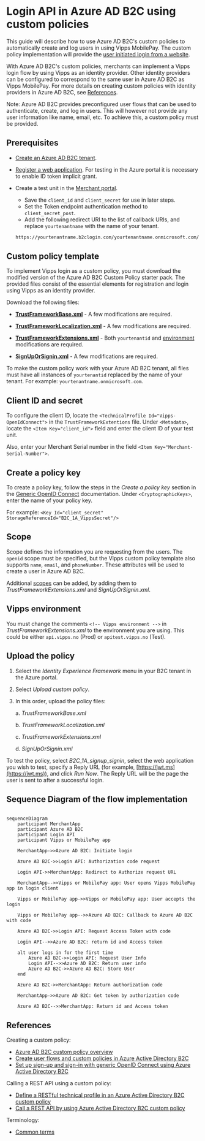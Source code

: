 <!-- START_METADATA
---
title: Login API in Azure AD B2C using custom policies
sidebar_label: Login with custom policy
sidebar_position: 201
pagination_next: null
pagination_prev: null
---
END_METADATA -->

# Login API in Azure AD B2C using custom policies

This guide will describe how to use Azure AD B2C's custom policies to automatically create and log users in using Vipps MobilePay.
The custom policy implementation will provide the
[user initiated login from a website](../../../how-it-works/user-initiated-login-howitworks.md#the-login-process).

With Azure AD B2C's custom policies, merchants can implement a Vipps login flow by using Vipps as an identity provider. Other identity providers can be configured to correspond to the same user in Azure AD B2C as Vipps MobilePay. For more details on creating custom policies with identity providers in Azure AD B2C, see [References](#references).

Note: Azure AD B2C provides preconfigured user flows that can be used to authenticate, create, and log in users. This will however not provide any user information like name, email, etc. To achieve this, a custom policy must be provided.

## Prerequisites

- [Create an Azure AD B2C tenant](https://learn.microsoft.com/en-us/azure/active-directory-b2c/tutorial-create-tenant).
- [Register a web application](https://learn.microsoft.com/en-us/azure/active-directory-b2c/tutorial-register-applications?tabs=app-reg-ga). For testing in the Azure portal it is necessary to enable ID token implicit grant.
- Create a test unit in the [Merchant portal](https://developer.vippsmobilepay.com/docs/developer-resources/portal/).

  - Save the `client_id` and `client_secret` for use in later steps.
  - Set the Token endpoint authentication method to `client_secret_post`.
  - Add the following redirect URI to the list of callback URIs, and replace `yourtenantname` with the name of your tenant.

  ```bash
  https://yourtenantname.b2clogin.com/yourtenantname.onmicrosoft.com/oauth2/authresp
  ```

## Custom policy template

To implement Vipps login as a custom policy, you must download the modified version of the Azure AD B2C Custom Policy starter pack. The provided files consist of the essential elements for registration and login using Vipps as an identity provider.

Download the following files:

- [**TrustFrameworkBase.xml**](https://github.com/vippsas/vipps-developer-docs/tree/main/static/downloads/azure-b2c/TrustFrameworkBase.xml) - A few modifications are required.

- [**TrustFrameworkLocalization.xml**](https://github.com/vippsas/vipps-developer-docs/tree/main/static/downloads/azure-b2c/TrustFrameworkLocalization.xml) - A few modifications are required.

- [**TrustFrameworkExtensions.xml**](https://github.com/vippsas/vipps-developer-docs/tree/main/static/downloads/azure-b2c/TrustFrameworkExtensions.xml) - Both `yourtenantid` and [environment](#vipps-environment) modifications are required. 

- [**SignUpOrSignin.xml**](https://github.com/vippsas/vipps-developer-docs/tree/main/static/downloads/azure-b2c/SignUpOrSignin.xml) - A few modifications are required.

To make the custom policy work with your Azure AD B2C tenant, all files must have all instances of `yourtenantid` replaced by the name of your tenant. For example: `yourtenantname.onmicrosoft.com`.

## Client ID and secret

To configure the client ID, locate the `<TechnicalProfile Id="Vipps-OpenIdConnect">` in the `TrustFrameworkExtentions` file. Under `<Metadata>`, locate the `<Item Key="client_id">` field and enter the client ID of your test unit.

Also, enter your Merchant Serial number in the field `<Item Key="Merchant-Serial-Number">`.

## Create a policy key

To create a policy key, follow the steps in the *Create a policy key* section in the [Generic OpenID Connect](https://learn.microsoft.com/en-us/azure/active-directory-b2c/identity-provider-generic-openid-connect?pivots=b2c-custom-policy) documentation. Under `<CryptographicKeys>`, enter the name of your policy key.

For example:
`<Key Id="client_secret" StorageReferenceId="B2C_1A_VippsSecret"/>`

## Scope

Scope defines the information you are requesting from the users. The `openid` scope must be specified, but the Vipps custom policy template also supports `name`, `email`, and `phoneNumber`. These attributes will be used to create a user in Azure AD B2C.

Additional [scopes](../../core-concepts.md#scopes) can be added, by adding them to *TrustFrameworkExtensions.xml* and *SignUpOrSignin.xml*.

## Vipps environment

You must change the comments `<!-- Vipps environment -->` in *TrustFrameworkExtensions.xml* to the environment you are using. This could be either `api.vipps.no` (Prod) or `apitest.vipps.no` (Test).

## Upload the policy

1. Select the *Identity Experience Framework* menu in your B2C tenant in the Azure portal.
2. Select *Upload custom policy*.
3. In this order, upload the policy files:

   a. *TrustFrameworkBase.xml*

   b. *TrustFrameworkLocalization.xml*

   c. *TrustFrameworkExtensions.xml*

   d. *SignUpOrSignin.xml*

To test the policy, select *B2C_1A_signup_signin*, select the web application you wish to test,
specify a Reply URL (for example, [https://jwt.ms](https://jwt.ms)), and click *Run Now*.
The Reply URL will be the page the user is sent to after a successful login.

## Sequence Diagram of the flow implementation

```mermaid

sequenceDiagram
    participant MerchantApp
    participant Azure AD B2C
    participant Login API
    participant Vipps or MobilePay app

    MerchantApp->>Azure AD B2C: Initiate login

    Azure AD B2C->>Login API: Authorization code request

    Login API->>MerchantApp: Redirect to Authorize request URL

    MerchantApp-->>Vipps or MobilePay app: User opens Vipps MobilePay app in login client

    Vipps or MobilePay app->>Vipps or MobilePay app: User accepts the login

    Vipps or MobilePay app-->>Azure AD B2C: Callback to Azure AD B2C with code

    Azure AD B2C->>Login API: Request Access Token with code

    Login API-->>Azure AD B2C: return id and Access token

    alt user logs in for the first time
        Azure AD B2C->>Login API: Request User Info
        Login API-->>Azure AD B2C: Return user info
        Azure AD B2C->>Azure AD B2C: Store User
    end

    Azure AD B2C->>MerchantApp: Return authorization code

    MerchantApp->>Azure AD B2C: Get token by authorization code

    Azure AD B2C-->>MerchantApp: Return id and Access token
```

## References

Creating a custom policy:

- [Azure AD B2C custom policy overview](https://learn.microsoft.com/en-us/azure/active-directory-b2c/custom-policy-overview)
- [Create user flows and custom policies in Azure Active Directory B2C](https://learn.microsoft.com/en-us/azure/active-directory-b2c/tutorial-create-user-flows?pivots=b2c-custom-policy)
- [Set up sign-up and sign-in with generic OpenID Connect using Azure Active Directory B2C](https://learn.microsoft.com/en-us/azure/active-directory-b2c/identity-provider-generic-openid-connect?pivots=b2c-custom-policy)

Calling a REST API using a custom policy:

- [Define a RESTful technical profile in an Azure Active Directory B2C custom policy](https://learn.microsoft.com/en-us/azure/active-directory-b2c/restful-technical-profile)
- [Call a REST API by using Azure Active Directory B2C custom policy](https://learn.microsoft.com/en-us/azure/active-directory-b2c/custom-policies-series-call-rest-api)

Terminology:

- [Common terms](https://developer.vippsmobilepay.com/docs/knowledge-base/terminology/#common-terms)
